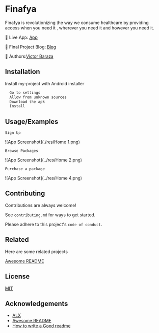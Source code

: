 
# Finafya 

Finafya is revolutionizing the way we consume healthcare by providing access when you need it , wherever you need it and however you need it.

🔗 Live App: [App](https://github.com/Xlroo/Finafya.git)

📖 Final Project Blog: [Blog](https://medium.com/@vbaraza.vb/finafya-is-a-digital-insurance-solution-designed-to-make-healthcare-accessible-to-everyone-f1bef128b0dc)

👥 Authors:[Victor Baraza](https://www.linkedin.com/in/victor-kenneth-baraza/)




## Installation

Install my-project with Android installer

```bash
  Go to settings 
  Allow from unknown sources 
  Download the apk 
  Install 
```
    
## Usage/Examples

```android
Sign Up 
```

![App Screenshot](./res/Home 1.png)


```android
Browse Packages 
```

![App Screenshot](../res/Home 2.png)

```android 
Purchase a package 
```

![App Screenshot](../res/Home 4.png)




## Contributing

Contributions are always welcome!

See `contributing.md` for ways to get started.

Please adhere to this project's `code of conduct`.


## Related

Here are some related projects

[Awesome README](https://github.com/matiassingers/awesome-readme)


## License

[MIT](https://choosealicense.com/licenses/mit/)


## Acknowledgements

 - [ALX](https://awesomeopensource.com/project/elangosundar/awesome-README-templates)
 - [Awesome README](https://github.com/matiassingers/awesome-readme)
 - [How to write a Good readme](https://bulldogjob.com/news/449-how-to-write-a-good-readme-for-your-github-project)

